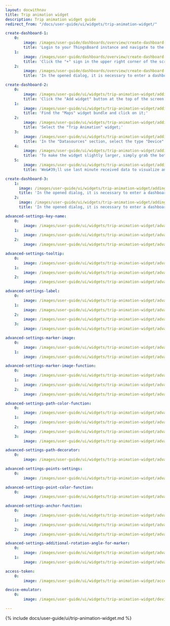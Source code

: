 ```yaml
---
layout: docwithnav
title: Trip animation widget
description: Trip animation widget guide
redirect_from: "/docs/user-guide/ui/widgets/trip-animation-widget/"

create-dashboard-1:
    0:
        image: /images/user-guide/dashboards/overview/create-dashboard-1-ce.png
        title: 'Login to your ThingsBoard instance and navigate to the "Dashboards" page through the main menu on the left of the screen. By default, you navigate to the dashboard group "All";'
    1:
        image: /images/user-guide/dashboards/overview/create-dashboard-2-ce.png
        title: 'Click the "+" sign in the upper right corner of the screen, and select "Create new dashboard" from the drop-down menu;'
    2:
        image: /images/user-guide/dashboards/overview/create-dashboard-3-ce.png
        title: 'In the opened dialog, it is necessary to enter a dashboard title. Click "Add";'

create-dashboard-2:
    0:
        image: /images/user-guide/ui/widgets/trip-animation-widget/adding-widget-4-ce.png
        title: 'Click the "Add widget" button at the top of the screen or click the large "Add new widget" icon in the center of the screen (if this is your first widget on this dashboard);'
    1:
        image: /images/user-guide/ui/widgets/trip-animation-widget/adding-widget-5-ce.png
        title: 'Find the "Maps" widget bundle and click on it;'
    2:
        image: /images/user-guide/ui/widgets/trip-animation-widget/adding-widget-6-ce.png
        title: 'Select the "Trip Animation" widget;'
    3:
        image: /images/user-guide/ui/widgets/trip-animation-widget/adding-widget-7-ce.png
        title: 'In the "Datasources" section, select the type "Device" and specify the previously created device "Tracker1" as the data source. Add "latitude", "longitude", "speed", "status", "circleRadius", and "polygonCoordinates" as timeseries data keys;'
    4:
        image: /images/user-guide/ui/widgets/trip-animation-widget/adding-widget-8-ce.png
        title: 'To make the widget slightly larger, simply grab the bottom right corner and drag it;'
    5:
        image: /images/user-guide/ui/widgets/trip-animation-widget/adding-widget-9-ce.png
        title: 'We&#39;ll use last minute received data to visualize and change the aggregation function to "None" because we don’t need to guess possible data value for the next time period, we receive data in realtime without any errors;'

create-dashboard-3:
    1:
      image: /images/user-guide/ui/widgets/trip-animation-widget/adding-widget-10-ce.png
      title: 'In the opened dialog, it is necessary to enter a dashboard title, description is optional. Click "Add";'
    2:
      image: /images/user-guide/ui/widgets/trip-animation-widget/adding-widget-11-ce.png
      title: 'In the opened dialog, it is necessary to enter a dashboard title, description is optional. Click "Add";'

advanced-settings-key-name:
    0:
        image: /images/user-guide/ui/widgets/trip-animation-widget/advanced-settings-key-name-1-ce.png
    1:
        image: /images/user-guide/ui/widgets/trip-animation-widget/advanced-settings-key-name-2-ce.png
    2:
        image: /images/user-guide/ui/widgets/trip-animation-widget/advanced-settings-key-name-3-ce.png

advanced-settings-tooltip:
    0:
        image: /images/user-guide/ui/widgets/trip-animation-widget/advanced-settings-tooltip-1-ce.png
    1:
        image: /images/user-guide/ui/widgets/trip-animation-widget/advanced-settings-tooltip-2-ce.png
    2:
        image: /images/user-guide/ui/widgets/trip-animation-widget/advanced-settings-tooltip-3-ce.png

advanced-settings-label:
    0:
        image: /images/user-guide/ui/widgets/trip-animation-widget/advanced-settings-label-1-ce.png
    1:
        image: /images/user-guide/ui/widgets/trip-animation-widget/advanced-settings-label-2-ce.png
    2:
        image: /images/user-guide/ui/widgets/trip-animation-widget/advanced-settings-label-3-ce.png
    3:
        image: /images/user-guide/ui/widgets/trip-animation-widget/advanced-settings-label-4-ce.png

advanced-settings-marker-image:
    0:
        image: /images/user-guide/ui/widgets/trip-animation-widget/advanced-settings-marker-image-1-ce.png
    1:
        image: /images/user-guide/ui/widgets/trip-animation-widget/advanced-settings-marker-image-2-ce.png

advanced-settings-marker-image-function:
    0:
        image: /images/user-guide/ui/widgets/trip-animation-widget/advanced-settings-marker-image-3-ce.png
    1:
        image: /images/user-guide/ui/widgets/trip-animation-widget/advanced-settings-marker-image-4-ce.png
    2:
        image: /images/user-guide/ui/widgets/trip-animation-widget/advanced-settings-marker-image-5-ce.png

advanced-settings-path-color-function:
    0:
        image: /images/user-guide/ui/widgets/trip-animation-widget/advanced-settings-path-color-function-1-ce.png
    1:
        image: /images/user-guide/ui/widgets/trip-animation-widget/advanced-settings-path-color-function-2-ce.png
    2:
        image: /images/user-guide/ui/widgets/trip-animation-widget/advanced-settings-path-color-function-3-ce.png
    3:
        image: /images/user-guide/ui/widgets/trip-animation-widget/advanced-settings-path-color-function-4-ce.png

advanced-settings-path-decorator:
    0:
        image: /images/user-guide/ui/widgets/trip-animation-widget/advanced-settings-path-decorator-1-ce.png

advanced-settings-points-settings:
    0:
        image: /images/user-guide/ui/widgets/trip-animation-widget/advanced-settings-points-settings-1-ce.png

advanced-settings-point-color-function:
    0:
        image: /images/user-guide/ui/widgets/trip-animation-widget/advanced-settings-point-color-function-1-ce.png

advanced-settings-anchor-function:
    0:
        image: /images/user-guide/ui/widgets/trip-animation-widget/advanced-settings-anchor-function-1-ce.png
    1:
        image: /images/user-guide/ui/widgets/trip-animation-widget/advanced-settings-anchor-function-2-ce.png
    2:
        image: /images/user-guide/ui/widgets/trip-animation-widget/advanced-settings-anchor-function-3-ce.png

advanced-settings-additional-rotation-angle-for-marker:
    0:
        image: /images/user-guide/ui/widgets/trip-animation-widget/advanced-settings-additional-rotation-angle-for-marker-1-ce.png
    1:
        image: /images/user-guide/ui/widgets/trip-animation-widget/advanced-settings-additional-rotation-angle-for-marker-2-ce.png

access-token:
    0:
        image: /images/user-guide/ui/widgets/trip-animation-widget/access-token-1-ce.png

device-emulator:
    0:
        image: /images/user-guide/ui/widgets/trip-animation-widget/device-emulator.png

---
```


{% include docs/user-guide/ui/trip-animation-widget.md %}